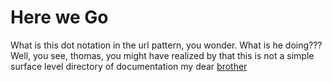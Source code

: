 # Here we Go

What is this dot notation in the url pattern, you wonder. What is he doing???
Well, you see, thomas, you might have realized by that this is not a simple
surface level directory of documentation my dear
<a href="/staff/doc/you.might.have.realized.by.now.that.this.is.not.a.simple.surface.level.directory.of.documentation.my.dear.brother__._/"
    >brother</a>
